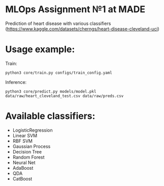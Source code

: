 MLOps Assignment №1 at MADE
==============================
Prediction of heart disease with various classifiers (https://www.kaggle.com/datasets/cherngs/heart-disease-cleveland-uci)
# Usage example:
Train:
~~~
python3 core/train.py configs/train_config.yaml
~~~
Inference:
~~~
python3 core/predict.py models/model.pkl data/raw/heart_cleveland_test.csv data/raw/preds.csv
~~~
# Available classifiers:
<ul>
<li>LogisticRegression</li>
<li>Linear SVM</li>
<li>RBF SVM</li>
<li>Gaussian Process</li>
<li>Decision Tree</li>
<li>Random Forest</li>
<li>Neural Net</li>
<li>AdaBoost</li>
<li>QDA</li>
<li>CatBoost</li>

</ul>	

